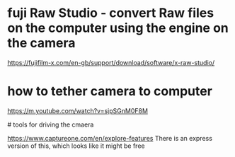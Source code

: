 
# fuji Raw Studio - convert Raw files on the computer using the engine on the camera

https://fujifilm-x.com/en-gb/support/download/software/x-raw-studio/


# how to tether camera to computer 

https://m.youtube.com/watch?v=sjpSGnM0F8M


# tools for driving the cmaera 

https://www.captureone.com/en/explore-features
There is an express version of this, which looks like it might be free 